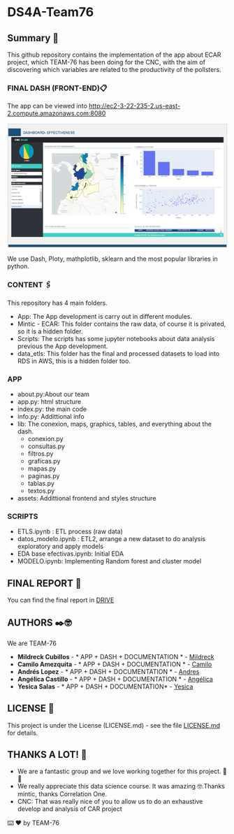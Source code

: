 # DS4A-Team76

## Summary 🚀

This github repository contains the implementation of the app about  ECAR project, which TEAM-76 has been doing for the CNC, with the aim of discovering which variables are related to the productivity of the pollsters.

### FINAL DASH (FRONT-END)📋

The app can be viewed into  http://ec2-3-22-235-2.us-east-2.compute.amazonaws.com:8080


![app](app.jpg)

We use Dash, Ploty, mathplotlib, sklearn and the most popular libraries in python. 


### CONTENT 🖇️

This repository has 4 main folders. 


* App: The App development is carry out in different modules.
* Mintic - ECAR: This folder contains the raw data, of course it is privated, so it is a hidden folder. 
* Scripts: The scripts has some jupyter notebooks about data analysis previous the App development. 
* data_etls: This folder has the final and processed datasets to load into RDS in AWS, this is a hidden folder too.  



### APP

* about.py:About our team  
* app.py: html structure 
* index.py: the main code 
* info.py: Addittional info
* lib: The conexion, maps, graphics, tables, and everything about the dash. 
    * conexion.py 
    * consultas.py 
    * filtros.py
    * graficas.py
    * mapas.py 
    * paginas.py 
    * tablas.py 
    * textos.py 
* assets: Addittional frontend and styles structure

### SCRIPTS

* ETLS.ipynb : ETL process (raw data)
* datos_modelo.ipynb : ETL2, arrange a new dataset to do analysis exploratory and apply models
* EDA base efectivas.ipynb: Initial EDA 
* MODELO.ipynb: Implementing Random forest and cluster model



## FINAL REPORT 📖

You can find the final report in [DRIVE](https://docs.google.com/presentation/d/1y9SKTqcbH7ktBmrakduS5wZO_bNZrae9dW2qcS9ERr4/edit#slide=id.g89e564cf11_7_75)


## AUTHORS ✒️🤓

We are TEAM-76

* **Mildreck Cubillos** - * APP + DASH + DOCUMENTATION * - [Mildreck]()
* **Camilo Amezquita** - * APP + DASH + DOCUMENTATION * - [Camilo]()
* **Andrés Lopez** - * APP + DASH + DOCUMENTATION * - [Andres](https://github.com/AndresLopezDCo)
* **Angélica Castillo** - * APP + DASH + DOCUMENTATION * - [Angélica](https://github.com/MaAngelica)
* **Yesica Salas** - * APP + DASH + DOCUMENTATION*  - [Yesica](https://github.com/jekasa26)


## LICENSE 📄

This project is under the License (LICENSE.md) - see the file [LICENSE.md](LICENSE.md) for details.

## THANKS A LOT!  🎁
* We are a fantastic group and we love working together for this project. 📢 🍺
* We really appreciate this data science course. It was amazing 🤓.Thanks mintic, thanks Correlation One. 
* CNC: That was really nice of you to allow us to do an exhaustive develop and analysis of CAR project


⌨️  ❤️ by TEAM-76 
